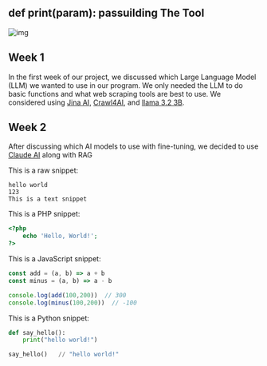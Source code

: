 def print(param):
    passuilding The Tool
---
![img](https://github.com/UHMCyberAnalytics/UHMCyberAnalytics.github.io/tree/master/images/pipline.png?raw=true)

## Week 1

In the first week of our project, we discussed which Large Language Model (LLM) we wanted to use in our program. We only needed the LLM to do basic functions and what web scraping tools are best to use. We considered using [Jina AI](https://jina.ai/), [Crawl4AI](https://crawl4ai.com/mkdocs/), and [llama 3.2 3B](https://www.llama.com/).

## Week 2

After discussing which AI models to use with fine-tuning, we decided to use [Claude AI](https://www.anthropic.com/claude) along with RAG 

This is a raw snippet:

```
hello world
123
This is a text snippet
```

This is a PHP snippet:

```php
<?php
    echo 'Hello, World!';
?>
```

This is a JavaScript snippet:

```js
const add = (a, b) => a + b
const minus = (a, b) => a - b

console.log(add(100,200))  // 300
console.log(minus(100,200))  // -100
```

This is a Python snippet:

```python
def say_hello():
    print("hello world!")

say_hello()   // "hello world!"
```

